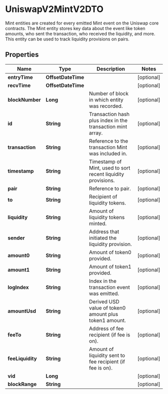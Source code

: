 

# UniswapV2MintV2DTO

Mint entities are created for every emitted Mint event on the Uniswap core contracts. The Mint entity stores key data about the event like token amounts, who sent the transaction, who received the liquidity, and more. This entity can be used to track liquidity provisions on pairs.

## Properties

| Name | Type | Description | Notes |
|------------ | ------------- | ------------- | -------------|
|**entryTime** | **OffsetDateTime** |  |  [optional] |
|**recvTime** | **OffsetDateTime** |  |  [optional] |
|**blockNumber** | **Long** | Number of block in which entity was recorded. |  [optional] |
|**id** | **String** | Transaction hash plus index in the transaction mint array. |  [optional] |
|**transaction** | **String** | Reference to the transaction Mint was included in. |  [optional] |
|**timestamp** | **String** | Timestamp of Mint, used to sort recent liquidity provisions. |  [optional] |
|**pair** | **String** | Reference to pair. |  [optional] |
|**to** | **String** | Recipient of liquidity tokens. |  [optional] |
|**liquidity** | **String** | Amount of liquidity tokens minted. |  [optional] |
|**sender** | **String** | Address that initiated the liquidity provision. |  [optional] |
|**amount0** | **String** | Amount of token0 provided. |  [optional] |
|**amount1** | **String** | Amount of token1 provided. |  [optional] |
|**logIndex** | **String** | Index in the transaction event was emitted. |  [optional] |
|**amountUsd** | **String** | Derived USD value of token0 amount plus token1 amount. |  [optional] |
|**feeTo** | **String** | Address of fee recipient (if fee is on). |  [optional] |
|**feeLiquidity** | **String** | Amount of liquidity sent to fee recipient (if fee is on). |  [optional] |
|**vid** | **Long** |  |  [optional] |
|**blockRange** | **String** |  |  [optional] |



